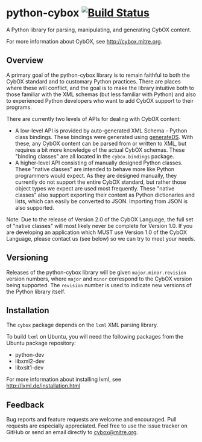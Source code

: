 # python-cybox [![Build Status](https://travis-ci.org/CybOXProject/python-cybox.png)](https://travis-ci.org/CybOXProject/python-cybox)

A Python library for parsing, manipulating, and generating CybOX content.

For more information about CybOX, see http://cybox.mitre.org.


## Overview

A primary goal of the python-cybox library is to remain faithful to both the
CybOX standard and to customary Python practices. There are places where these
will conflict, and the goal is to make the library intuitive both to those
familiar with the XML schemas (but less familiar with Python) and also to
experienced Python developers who want to add CybOX support to their programs.

There are currently two levels of APIs for dealing with CybOX content:

- A low-level API is provided by auto-generated XML Schema - Python class
  bindings. These bindings were generated using
  [generateDS](http://www.rexx.com/~dkuhlman/generateDS.html). With these,
  any CybOX content can be parsed from or written to XML, but requires a bit
  more knowledge of the actual CybOX schemas. These "binding classes" are all
  located in the `cybox.bindings` package.
- A higher-level API consisting of manually designed Python classes. These
  "native classes" are intended to behave more like Python programmers would
  expect. As they are designed manually, they currently do not support the
  entire CybOX standard, but rather those object types we expect are used most
  frequently. These "native classes" also support exporting their content as
  Python dictionaries and lists, which can easily be converted to JSON.
  Importing from JSON is also supported.

Note: Due to the release of Version 2.0 of the CybOX Language, the full set of
"native classes" will most likely never be complete for Version 1.0. If you are
developing an application which MUST use Version 1.0 of the CybOX Language,
please contact us (see below) so we can try to meet your needs.


## Versioning

Releases of the python-cybox library will be given `major.minor.revision`
version numbers, where `major` and `minor` correspond to the CybOX version
being supported. The `revision` number is used to indicate new versions of
the Python library itself.


## Installation

The `cybox` package depends on the `lxml` XML parsing library.

To build `lxml` on Ubuntu, you will need the following packages from the
Ubuntu package repository:

* python-dev
* libxml2-dev
* libxslt1-dev

For more information about installing lxml, see
http://lxml.de/installation.html


## Feedback

Bug reports and feature requests are welcome and encouraged. Pull requests are
especially appreciated. Feel free to use the issue tracker on GitHub or send
an email directly to cybox@mitre.org.
